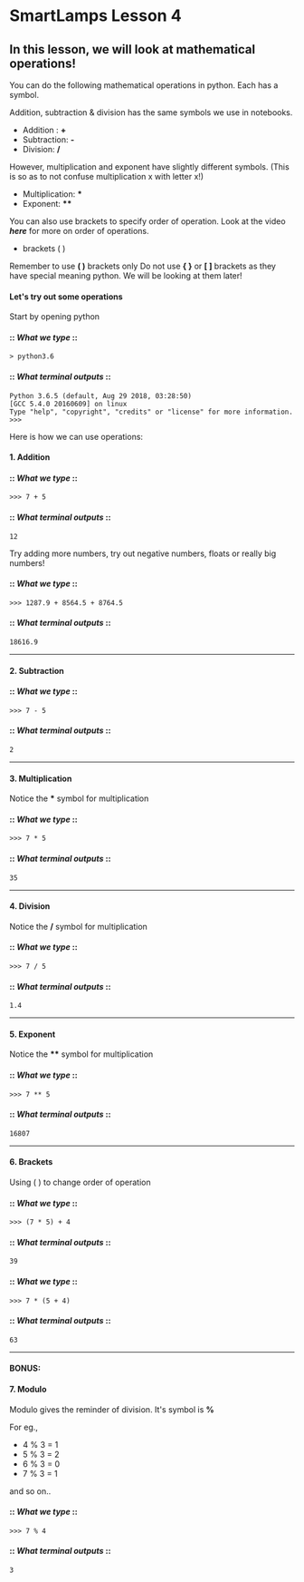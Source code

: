 # SmartLamps Lesson 4

## In this lesson, we will look at mathematical operations!

You can do the following mathematical operations in python. Each has a symbol.

Addition, subtraction & division has the same symbols we use in notebooks. 

- Addition : **+**
- Subtraction: **-**
- Division: **/**

However, multiplication and exponent have slightly different symbols. (This is so as to not confuse multiplication x with letter x!)

- Multiplication: __*__
- Exponent: __**__

You can also use brackets to specify order of operation. Look at the video ***here*** for more on order of operations. 

- brackets ( )

Remember to use **( )** brackets only 
Do not use **{ }** or **[ ]** brackets as they have special meaning python. We will be looking at them later! 

#### Let's try out some operations
Start by opening python
#### :: _What we type_ ::
```
> python3.6
```

#### :: _What terminal outputs_ ::
```
Python 3.6.5 (default, Aug 29 2018, 03:28:50)
[GCC 5.4.0 20160609] on linux
Type "help", "copyright", "credits" or "license" for more information.
>>>
```

Here is how we can use operations:
#### 1. Addition
#### :: _What we type_ ::
```
>>> 7 + 5
```
#### :: _What terminal outputs_ ::
```
12
```
Try adding more numbers, try out negative numbers, floats or really big numbers!
#### :: _What we type_ ::
```
>>> 1287.9 + 8564.5 + 8764.5
```
#### :: _What terminal outputs_ ::
```
18616.9
```
***
#### 2. Subtraction
#### :: _What we type_ ::
```
>>> 7 - 5
```
#### :: _What terminal outputs_ ::
```
2
```
***
#### 3. Multiplication
Notice the __*__ symbol for multiplication
#### :: _What we type_ ::
```
>>> 7 * 5
```
#### :: _What terminal outputs_ ::
```
35
```
***
#### 4. Division
Notice the __/__ symbol for multiplication
#### :: _What we type_ ::
```
>>> 7 / 5
```
#### :: _What terminal outputs_ ::
```
1.4
```
***
#### 5. Exponent
Notice the __**__ symbol for multiplication
#### :: _What we type_ ::
```
>>> 7 ** 5
```
#### :: _What terminal outputs_ ::
```
16807
```
***
#### 6. Brackets
Using ( ) to change order of operation
#### :: _What we type_ ::
```
>>> (7 * 5) + 4
```
#### :: _What terminal outputs_ ::
```
39
```
#### :: _What we type_ ::
```
>>> 7 * (5 + 4)
```
#### :: _What terminal outputs_ ::
```
63
```
***

#### BONUS:
#### 7. Modulo
Modulo gives the reminder of division. It's symbol is **%**

For eg.,
- 4 % 3 = 1
- 5 % 3 = 2
- 6 % 3 = 0
- 7 % 3 = 1

and so on..

#### :: _What we type_ ::
```
>>> 7 % 4
```
#### :: _What terminal outputs_ ::
```
3
```
